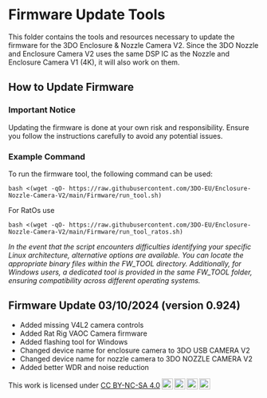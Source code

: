 # Firmware Update Tools

This folder contains the tools and resources necessary to update the firmware for the 3DO Enclosure & Nozzle Camera V2. Since the 3DO Nozzle and Enclosure Camera V2 uses the same DSP IC as the Nozzle and Enclosure Camera V1 (4K), it will also work on them.

## How to Update Firmware

### Important Notice

Updating the firmware is done at your own risk and responsibility. Ensure you follow the instructions carefully to avoid any potential issues.

### Example Command

To run the firmware tool, the following command can be used:

```
bash <(wget -qO- https://raw.githubusercontent.com/3DO-EU/Enclosure-Nozzle-Camera-V2/main/Firmware/run_tool.sh)
```
For RatOs use
```
bash <(wget -qO- https://raw.githubusercontent.com/3DO-EU/Enclosure-Nozzle-Camera-V2/main/Firmware/run_tool_ratos.sh)
```

*In the event that the script encounters difficulties identifying your specific Linux architecture, alternative options are available. You can locate the appropriate binary files within the FW_TOOL directory. Additionally, for Windows users, a dedicated tool is provided in the same FW_TOOL folder, ensuring compatibility across different operating systems.*

## Firmware Update 03/10/2024 (version 0.924)

- Added missing V4L2 camera controls
- Added Rat Rig VAOC Camera firmware
- Added flashing tool for Windows
- Changed device name for enclosure camera to 3DO USB CAMERA V2
- Changed device name for nozzle camera to 3DO NOZZLE CAMERA V2
- Added better WDR and noise reduction

<p xmlns:cc="http://creativecommons.org/ns#" >This work is licensed under <a href="https://creativecommons.org/licenses/by-nc-sa/4.0/?ref=chooser-v1" target="_blank" rel="license noopener noreferrer" style="display:inline-block;">CC BY-NC-SA 4.0<img style="height:22px!important;margin-left:3px;vertical-align:text-bottom;" src="https://mirrors.creativecommons.org/presskit/icons/cc.svg?ref=chooser-v1" alt=""><img style="height:22px!important;margin-left:3px;vertical-align:text-bottom;" src="https://mirrors.creativecommons.org/presskit/icons/by.svg?ref=chooser-v1" alt=""><img style="height:22px!important;margin-left:3px;vertical-align:text-bottom;" src="https://mirrors.creativecommons.org/presskit/icons/nc.svg?ref=chooser-v1" alt=""><img style="height:22px!important;margin-left:3px;vertical-align:text-bottom;" src="https://mirrors.creativecommons.org/presskit/icons/sa.svg?ref=chooser-v1" alt=""></a></p>